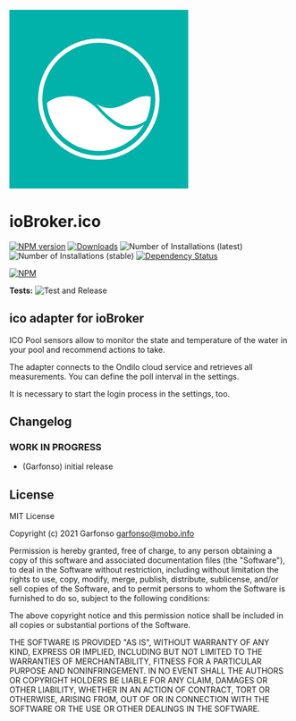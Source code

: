 ![Logo](admin/ico.png)
# ioBroker.ico

[![NPM version](https://img.shields.io/npm/v/iobroker.ico.svg)](https://www.npmjs.com/package/iobroker.ico)
[![Downloads](https://img.shields.io/npm/dm/iobroker.ico.svg)](https://www.npmjs.com/package/iobroker.ico)
![Number of Installations (latest)](https://iobroker.live/badges/ico-installed.svg)
![Number of Installations (stable)](https://iobroker.live/badges/ico-stable.svg)
[![Dependency Status](https://img.shields.io/david/iobroker-community-adapters/iobroker.ico.svg)](https://david-dm.org/iobroker-community-adapters/iobroker.ico)

[![NPM](https://nodei.co/npm/iobroker.ico.png?downloads=true)](https://nodei.co/npm/iobroker.ico/)

**Tests:** ![Test and Release](https://github.com/iobroker-community-adapters/ioBroker.ico/workflows/Test%20and%20Release/badge.svg)

## ico adapter for ioBroker

ICO Pool sensors allow to monitor the state and temperature of the water in your pool and recommend actions to take.

The adapter connects to the Ondilo cloud service and retrieves all measurements. You can define the poll interval in the settings.

It is necessary to start the login process in the settings, too. 

## Changelog
<!--
    Placeholder for the next version (at the beginning of the line):
    ### **WORK IN PROGRESS**
-->
### **WORK IN PROGRESS**
* (Garfonso) initial release

## License
MIT License

Copyright (c) 2021 Garfonso <garfonso@mobo.info>

Permission is hereby granted, free of charge, to any person obtaining a copy
of this software and associated documentation files (the "Software"), to deal
in the Software without restriction, including without limitation the rights
to use, copy, modify, merge, publish, distribute, sublicense, and/or sell
copies of the Software, and to permit persons to whom the Software is
furnished to do so, subject to the following conditions:

The above copyright notice and this permission notice shall be included in all
copies or substantial portions of the Software.

THE SOFTWARE IS PROVIDED "AS IS", WITHOUT WARRANTY OF ANY KIND, EXPRESS OR
IMPLIED, INCLUDING BUT NOT LIMITED TO THE WARRANTIES OF MERCHANTABILITY,
FITNESS FOR A PARTICULAR PURPOSE AND NONINFRINGEMENT. IN NO EVENT SHALL THE
AUTHORS OR COPYRIGHT HOLDERS BE LIABLE FOR ANY CLAIM, DAMAGES OR OTHER
LIABILITY, WHETHER IN AN ACTION OF CONTRACT, TORT OR OTHERWISE, ARISING FROM,
OUT OF OR IN CONNECTION WITH THE SOFTWARE OR THE USE OR OTHER DEALINGS IN THE
SOFTWARE.
